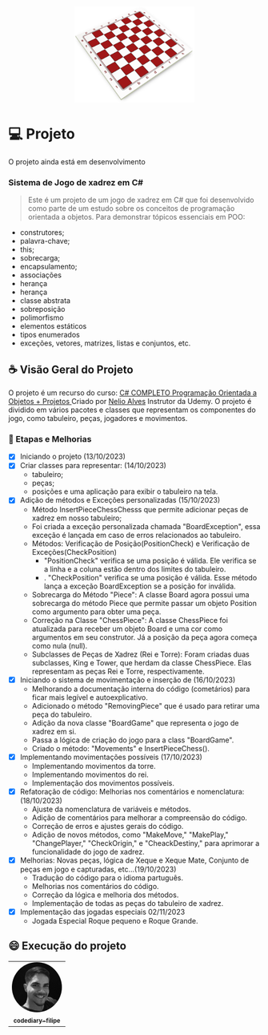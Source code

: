 <div align="center">
  <img src="./img/chess-2154429_640.png" alt="Tabuleiro de xadrez" width="240" height="192">
</div>

# 💻 Projeto
O projeto ainda está em desenvolvimento

### Sistema de Jogo de xadrez em C#
> Este é um projeto de um jogo de xadrez em C# que foi desenvolvido como parte de um estudo sobre os conceitos de programação orientada a objetos. Para demonstrar tópicos essenciais em POO:
* construtores;
* palavra-chave;
* this;
* sobrecarga;
* encapsulamento;
* associações
* herança
* herança
* classe abstrata
* sobreposição
* polimorfismo
* elementos estáticos
* tipos enumerados
* exceções, vetores, matrizes, listas e conjuntos, etc.

## ☕ Visão Geral do Projeto
O projeto é um recurso do curso: 
<a href="https://www.udemy.com/course/programacao-orientada-a-objetos-csharp/" target="_blank">
  C# COMPLETO Programação Orientada a Objetos + Projetos
</a> Criado por <a href="https://www.udemy.com/course/programacao-orientada-a-objetos-csharp/#instructor-1" target="_blank">Nelio Alves</a> Instrutor da Udemy. O projeto é dividido em vários pacotes e classes que representam os componentes do jogo, como tabuleiro, peças, jogadores e movimentos.

 ### 🚀 Etapas e Melhorias

- [x] Iniciando o projeto (13/10/2023)
- [x] Criar classes para representar: (14/10/2023) 
   - tabuleiro;
   - peças;
   - posições e uma aplicação para exibir o tabuleiro na tela.
- [x] Adição de métodos e Exceções personalizadas (15/10/2023)
   - Método InsertPieceChessChesss que permite adicionar peças de xadrez em nosso tabuleiro;
   - Foi criada a exceção personalizada chamada "BoardException", essa exceção  é lançada em caso de erros relacionados ao tabuleiro.
   - Métodos: Verificação de Posição(PositionCheck) e Verificação de Exceções(CheckPosition) 
     - "PositionCheck" verifica se uma posição é válida. Ele verifica se a linha e a coluna estão dentro dos limites do tabuleiro.
     - . "CheckPosition" verifica se uma posição é válida. Esse método lança a exceção BoardException se a posição for inválida.
   - Sobrecarga do Método "Piece": A classe Board agora possui uma sobrecarga do método Piece que permite passar um objeto Position como argumento para obter uma peça.
   - Correção na Classe "ChessPiece": A classe ChessPiece foi atualizada para receber um objeto Board e uma cor como argumentos em seu construtor. Já a posição da peça agora começa como nula (null).
   - Subclasses de Peças de Xadrez (Rei e Torre): Foram criadas duas subclasses, King e Tower, que herdam da classe ChessPiece. Elas representam as peças Rei e Torre, respectivamente.
- [x] Iniciando o sistema de movimentação e inserção de (16/10/2023)
   - Melhorando a documentação interna do código (cometários) para ficar mais legível e autoexplicativo.
   - Adicionado o método "RemovingPiece" que é usado para retirar uma peça do tabuleiro.
   - Adição da nova classe "BoardGame" que representa o jogo de xadrez em si.
   - Passa a lógica de criação do jogo para a class "BoardGame".
   - Criado o método: "Movements" e InsertPieceChess().
- [x] Implementando movimentações possíveis (17/10/2023)
   - Implementando movimentos da torre.
   - Implementando movimentos do rei.
   - Implementação dos movimentos possíveis.
- [x] Refatoração de código: Melhorias nos comentários e nomenclatura: (18/10/2023)
   - Ajuste da nomenclatura de variáveis e métodos.
   - Adição de comentários para melhorar a compreensão do código.
   - Correção de erros e ajustes gerais do código.
   - Adição de novos métodos, como "MakeMove," "MakePlay," "ChangePlayer," "CheckOrigin," e "CheackDestiny," para aprimorar a funcionalidade do jogo de xadrez.
- [x] Melhorias: Novas peças, lógica de Xeque e Xeque Mate, Conjunto de peças em jogo e capturadas, etc...(19/10/2023)
   - Tradução do código para o idioma partuguês.
   - Melhorias nos comentários do código.
   - Correção da lógica e melhoria dos métodos.
   - Implementação de todas as peças do tabuleiro de xadrez.
- [x] Implementação das jogadas especiais 02/11/2023
   - Jogada Especial Roque pequeno e Roque Grande.
## 😄 Execução do projeto

<table>
  <tr>
    <td align="center">
      <a href="https://github.com/codediary-filipe">
        <img src="./img/Perfil/Perfil.jpg" alt="Foto do codediary-filipe GitHub" style="width:100px;border-radius:50%;"/><br>
        <sub>
          <b>codediary-filipe</b>
        </sub>
      </a>
    </td>
  </tr>
</table>
